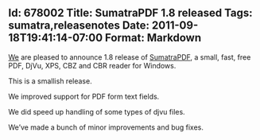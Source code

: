 Id: 678002
Title: SumatraPDF 1.8 released
Tags: sumatra,releasenotes
Date: 2011-09-18T19:41:14-07:00
Format: Markdown
--------------
[We](http://www.ohloh.net/p/4623/contributors) are pleased to announce
1.8 release of
[SumatraPDF](https://www.sumatrapdfreader.org/free-pdf-reader.html), a small,
fast, free PDF, DjVu, XPS, CBZ and CBR reader for Windows.

This is a smallish release.

We improved support for PDF form text fields.

We did speed up handling of some types of djvu files.

We’ve made a bunch of minor improvements and bug fixes.
